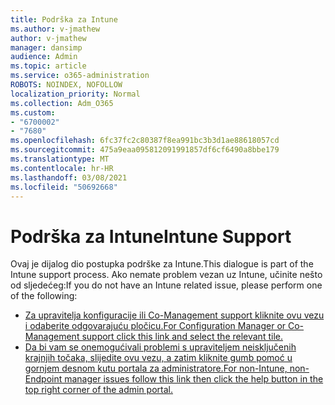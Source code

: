 ```yaml
---
title: Podrška za Intune
ms.author: v-jmathew
author: v-jmathew
manager: dansimp
audience: Admin
ms.topic: article
ms.service: o365-administration
ROBOTS: NOINDEX, NOFOLLOW
localization_priority: Normal
ms.collection: Adm_O365
ms.custom:
- "6700002"
- "7680"
ms.openlocfilehash: 6fc37fc2c80387f8ea991bc3b3d1ae88618057cd
ms.sourcegitcommit: 475a9eaa095812091991857df6cf6490a8bbe179
ms.translationtype: MT
ms.contentlocale: hr-HR
ms.lasthandoff: 03/08/2021
ms.locfileid: "50692668"
---
```

# <a name="intune-support"></a><span data-ttu-id="b50e5-102">Podrška za Intune</span><span class="sxs-lookup"><span data-stu-id="b50e5-102">Intune Support</span></span>

<span data-ttu-id="b50e5-103">Ovaj je dijalog dio postupka podrške za Intune.</span><span class="sxs-lookup"><span data-stu-id="b50e5-103">This dialogue is part of the Intune support process.</span></span> <span data-ttu-id="b50e5-104">Ako nemate problem vezan uz Intune, učinite nešto od sljedećeg:</span><span class="sxs-lookup"><span data-stu-id="b50e5-104">If you do not have an Intune related issue, please perform one of the following:</span></span>

- [<span data-ttu-id="b50e5-105">Za upravitelja konfiguracije ili Co-Management support kliknite ovu vezu i odaberite odgovarajuću pločicu.</span><span class="sxs-lookup"><span data-stu-id="b50e5-105">For Configuration Manager or Co-Management support click this link and select the relevant tile.</span></span>](https://endpoint.microsoft.com/#blade/Microsoft_Intune_DeviceSettings/SupportMenu/helpSupport)
- [<span data-ttu-id="b50e5-106">Da bi vam se onemogućivali problemi s upraviteljem neisključenih krajnjih točaka, slijedite ovu vezu, a zatim kliknite gumb pomoć u gornjem desnom kutu portala za administratore.</span><span class="sxs-lookup"><span data-stu-id="b50e5-106">For non-Intune, non-Endpoint manager issues follow this link then click the help button in the top right corner of the admin portal.</span></span>](https://admin.microsoft.com/Adminportal/Home?source=applauncher#/support/requests)
